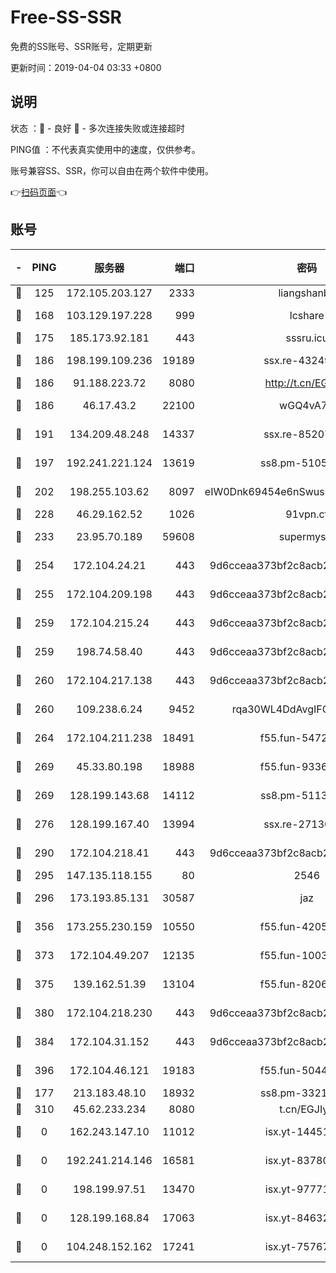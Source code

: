 # Free-SS-SSR

免费的SS账号、SSR账号，定期更新

更新时间：2019-04-04 03:33 +0800

## 说明

状态     ：🙂 - 良好 🙁 - 多次连接失败或连接超时

PING值   ：不代表真实使用中的速度，仅供参考。

账号兼容SS、SSR，你可以自由在两个软件中使用。

👉[扫码页面](https://liesauer.github.io/Free-SS-SSR/)👈

## 账号

|-|PING|服务器|端口|密码|加密方式|区域|
|:----:|:----:|:-----:|-----:|:----:|:----:|:----:|
|🙂|125|172.105.203.127|2333|liangshanbo|chacha20|JP|
|🙂|168|103.129.197.228|999|lcshare|aes-256-cfb|US|
|🙂|175|185.173.92.181|443|sssru.icu|rc4-md5|RU|
|🙂|186|198.199.109.236|19189|ssx.re-43249557|aes-256-cfb|US|
|🙂|186|91.188.223.72|8080|http://t.cn/EGJIyrl|rc4-md5|RU|
|🙂|186|46.17.43.2|22100|wGQ4vA7D|aes-256-gcm|RU|
|🙂|191|134.209.48.248|14337|ssx.re-85207480|aes-256-cfb|US|
|🙂|197|192.241.221.124|13619|ss8.pm-51057962|aes-256-cfb|US|
|🙂|202|198.255.103.62|8097|eIW0Dnk69454e6nSwuspv9DmS201tQ0D|aes-256-cfb|US|
|🙂|228|46.29.162.52|1026|91vpn.cf|rc4-md5|RU|
|🙂|233|23.95.70.189|59608|supermyssr|chacha20-ietf|US|
|🙂|254|172.104.24.21|443|9d6cceaa373bf2c8acb22e60b6a58be6|aes-256-cfb|US|
|🙂|255|172.104.209.198|443|9d6cceaa373bf2c8acb22e60b6a58be6|aes-256-cfb|US|
|🙂|259|172.104.215.24|443|9d6cceaa373bf2c8acb22e60b6a58be6|aes-256-cfb|US|
|🙂|259|198.74.58.40|443|9d6cceaa373bf2c8acb22e60b6a58be6|aes-256-cfb|US|
|🙂|260|172.104.217.138|443|9d6cceaa373bf2c8acb22e60b6a58be6|aes-256-cfb|US|
|🙂|260|109.238.6.24|9452|rqa30WL4DdAvgIFG6Fs3znzTa|aes-256-cfb|FR|
|🙂|264|172.104.211.238|18491|f55.fun-54724290|aes-256-cfb|US|
|🙂|269|45.33.80.198|18988|f55.fun-93362245|aes-256-cfb|US|
|🙂|269|128.199.143.68|14112|ss8.pm-51133545|aes-256-cfb|SG|
|🙂|276|128.199.167.40|13994|ssx.re-27130562|aes-256-cfb|SG|
|🙂|290|172.104.218.41|443|9d6cceaa373bf2c8acb22e60b6a58be6|aes-256-cfb|US|
|🙂|295|147.135.118.155|80|2546|chacha20|US|
|🙂|296|173.193.85.131|30587|jaz|aes-256-cfb|US|
|🙂|356|173.255.230.159|10550|f55.fun-42056790|aes-256-cfb|US|
|🙂|373|172.104.49.207|12135|f55.fun-10038011|aes-256-cfb|SG|
|🙂|375|139.162.51.39|13104|f55.fun-82060458|aes-256-cfb|SG|
|🙂|380|172.104.218.230|443|9d6cceaa373bf2c8acb22e60b6a58be6|aes-256-cfb|US|
|🙂|384|172.104.31.152|443|9d6cceaa373bf2c8acb22e60b6a58be6|aes-256-cfb|US|
|🙂|396|172.104.46.121|19183|f55.fun-50446313|aes-256-cfb|SG|
|🙂|177|213.183.48.10|18932|ss8.pm-33211781|rc4-md5|RU|
|🙁|310|45.62.233.234|8080|t.cn/EGJIyrl|rc4-md5|CA|
|🙁|0|162.243.147.10|11012|isx.yt-14451395|aes-256-cfb|US|
|🙁|0|192.241.214.146|16581|isx.yt-83780241|aes-256-cfb|US|
|🙁|0|198.199.97.51|13470|isx.yt-97771805|aes-256-cfb|US|
|🙁|0|128.199.168.84|17063|isx.yt-84632014|aes-256-cfb|SG|
|🙁|0|104.248.152.162|17241|isx.yt-75767202|aes-256-cfb|SG|
